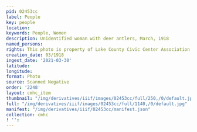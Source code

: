```yaml
---
pid: 02453cc
label: People
key: people
location: 
keywords: People, Women
description: Unidentified woman with deer antlers, March, 1918
named_persons: 
rights: This photo is property of Lake County Civic Center Association.
creation_date: 03/1918
ingest_date: '2021-03-30'
latitude: 
longitude: 
format: Photo
source: Scanned Negative
order: '2248'
layout: cmhc_item
thumbnail: "/img/derivatives/iiif/images/02453cc/full/250,/0/default.jpg"
full: "/img/derivatives/iiif/images/02453cc/full/1140,/0/default.jpg"
manifest: "/img/derivatives/iiif/02453cc/manifest.json"
collection: cmhc
! '': 
---
```

